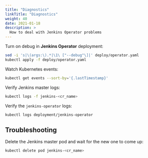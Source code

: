 ```yaml
---
title: "Diagnostics"
linkTitle: "Diagnostics"
weight: 40
date: 2021-01-18
description: >
  How to deal with Jenkins Operator problems
---
```



Turn on debug in **Jenkins Operator** deployment:

```bash
sed -i 's|\(args:\).*|\1\ ["--debug"\]|' deploy/operator.yaml
kubectl apply -f deploy/operator.yaml
```

Watch Kubernetes events:

```bash
kubectl get events --sort-by='{.lastTimestamp}'
```

Verify Jenkins master logs:

```bash
kubectl logs -f jenkins-<cr_name>
```

Verify the `jenkins-operator` logs:

```bash
kubectl logs deployment/jenkins-operator
```

## Troubleshooting

Delete the Jenkins master pod and wait for the new one to come up:

```bash
kubectl delete pod jenkins-<cr_name>
```
